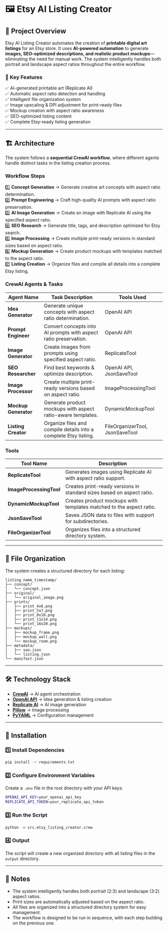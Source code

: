 # 🖼️ Etsy AI Listing Creator

## 📌 Project Overview

Etsy AI Listing Creator automates the creation of **printable digital art listings** for an Etsy store. It uses **AI-powered automation** to generate **images, SEO-optimized descriptions, and realistic product mockups**—eliminating the need for manual work. The system intelligently handles both portrait and landscape aspect ratios throughout the entire workflow.

### 🚀 Key Features

✅ AI-generated printable art (Replicate AI)  
✅ Automatic aspect ratio detection and handling  
✅ Intelligent file organization system  
✅ Image upscaling & DPI adjustment for print-ready files  
✅ Mockup creation with aspect ratio awareness  
✅ SEO-optimized listing content  
✅ Complete Etsy-ready listing generation

---

## 🏗️ Architecture

The system follows a **sequential CrewAI workflow**, where different agents handle distinct tasks in the listing creation process.

### **Workflow Steps**

1️⃣ **Concept Generation** → Generate creative art concepts with aspect ratio determination.  
2️⃣ **Prompt Engineering** → Craft high-quality AI prompts with aspect ratio preservation.  
3️⃣ **AI Image Generation** → Create an image with Replicate AI using the specified aspect ratio.  
4️⃣ **SEO Research** → Generate title, tags, and description optimized for Etsy search.  
5️⃣ **Image Processing** → Create multiple print-ready versions in standard sizes based on aspect ratio.  
6️⃣ **Mockup Generation** → Create product mockups with templates matched to the aspect ratio.  
7️⃣ **Listing Creation** → Organize files and compile all details into a complete Etsy listing.

### **CrewAI Agents & Tasks**

| Agent Name           | Task Description                                                 | Tools Used                      |
| -------------------- | ---------------------------------------------------------------- | ------------------------------- |
| **Idea Generator**   | Generate unique concepts with aspect ratio determination.        | OpenAI API                      |
| **Prompt Engineer**  | Convert concepts into AI prompts with aspect ratio preservation. | OpenAI API                      |
| **Image Generator**  | Create images from prompts using specified aspect ratio.         | ReplicateTool                   |
| **SEO Researcher**   | Find best keywords & optimize description.                       | OpenAI API, JsonSaveTool        |
| **Image Processor**  | Create multiple print-ready versions based on aspect ratio.      | ImageProcessingTool             |
| **Mockup Generator** | Generate product mockups with aspect ratio-aware templates.      | DynamicMockupTool               |
| **Listing Creator**  | Organize files and compile details into a complete Etsy listing. | FileOrganizerTool, JsonSaveTool |

### **Tools**

| Tool Name               | Description                                                           |
| ----------------------- | --------------------------------------------------------------------- |
| **ReplicateTool**       | Generates images using Replicate AI with aspect ratio support.        |
| **ImageProcessingTool** | Creates print-ready versions in standard sizes based on aspect ratio. |
| **DynamicMockupTool**   | Creates product mockups with templates matched to the aspect ratio.   |
| **JsonSaveTool**        | Saves JSON data to files with support for subdirectories.             |
| **FileOrganizerTool**   | Organizes files into a structured directory system.                   |

---

## 📁 File Organization

The system creates a structured directory for each listing:

```
listing_name_timestamp/
├── concept/
│   └── concept.json
├── original/
│   └── original_image.png
├── prints/
│   ├── print_4x6.png
│   ├── print_5x7.png
│   ├── print_8x10.png
│   ├── print_11x14.png
│   └── print_16x20.png
├── mockups/
│   ├── mockup_frame.png
│   ├── mockup_wall.png
│   └── mockup_room.png
├── metadata/
│   ├── seo.json
│   └── listing.json
└── manifest.json
```

---

## 🛠️ Technology Stack

- **[CrewAI](https://github.com/joaomdmoura/crewai)** → AI agent orchestration
- **[OpenAI API](https://platform.openai.com/)** → Idea generation & listing creation
- **[Replicate AI](https://replicate.com/)** → AI image generation
- **[Pillow](https://python-pillow.org/)** → Image processing
- **[PyYAML](https://pyyaml.org/)** → Configuration management

---

## 🔧 Installation

### **1️⃣ Install Dependencies**

```bash
pip install -r requirements.txt
```

### **2️⃣ Configure Environment Variables**

Create a `.env` file in the root directory with your API keys:

```bash
OPENAI_API_KEY=your_openai_api_key
REPLICATE_API_TOKEN=your_replicate_api_token
```

### **3️⃣ Run the Script**

```bash
python -m src.etsy_listing_creator.crew
```

### **4️⃣ Output**

The script will create a new organized directory with all listing files in the `output` directory.

---

## 📝 Notes

- The system intelligently handles both portrait (2:3) and landscape (3:2) aspect ratios.
- Print sizes are automatically adjusted based on the aspect ratio.
- All files are organized into a structured directory system for easy management.
- The workflow is designed to be run in sequence, with each step building on the previous one.

